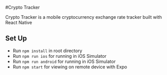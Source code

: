 #Crypto Tracker

Crypto Tracker is a mobile cryptocurrency exchange rate tracker built with React Native

## Set Up

* Run `npm install` in root directory
* Run `npm run ios` for running in iOS Simulator
* Run `npm run android` for running in iOS Simulator
* Run `npm start` for viewing on remote device with Expo
